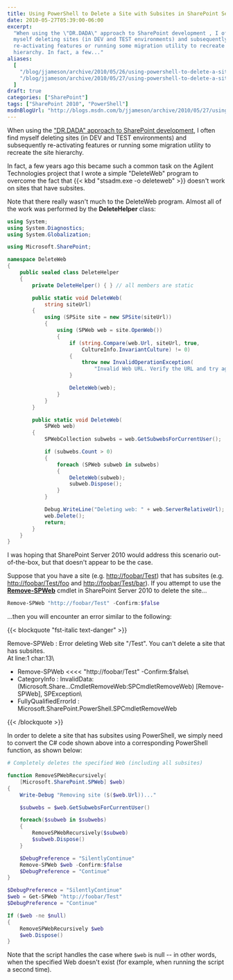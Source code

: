 ```yaml
---
title: Using PowerShell to Delete a Site with Subsites in SharePoint Server 2010
date: 2010-05-27T05:39:00-06:00
excerpt:
  "When using the \"DR.DADA\" approach to SharePoint development , I often find
  myself deleting sites (in DEV and TEST environments) and subsequently
  re-activating features or running some migration utility to recreate the site
  hierarchy. In fact, a few..."
aliases:
  [
    "/blog/jjameson/archive/2010/05/26/using-powershell-to-delete-a-site-with-subsites-in-sharepoint-server-2010.aspx",
    "/blog/jjameson/archive/2010/05/27/using-powershell-to-delete-a-site-with-subsites-in-sharepoint-server-2010.aspx",
  ]
draft: true
categories: ["SharePoint"]
tags: ["SharePoint 2010", "PowerShell"]
msdnBlogUrl: "http://blogs.msdn.com/b/jjameson/archive/2010/05/27/using-powershell-to-delete-a-site-with-subsites-in-sharepoint-server-2010.aspx"
---
```


When using the
["DR.DADA" approach to SharePoint development](/blog/jjameson/2009/03/31/introducing-the-dr-dada-approach-to-sharepoint-development),
I often find myself deleting sites (in DEV and TEST environments) and
subsequently re-activating features or running some migration utility to
recreate the site hierarchy.

In fact, a few years ago this became such a common task on the Agilent
Technologies project that I wrote a simple "DeleteWeb" program to overcome the
fact that {{< kbd "stsadm.exe -o deleteweb" >}} doesn't work on sites that have
subsites.

Note that there really wasn't much to the DeleteWeb program. Almost all of the
work was performed by the **DeleteHelper** class:

```C#
using System;
using System.Diagnostics;
using System.Globalization;

using Microsoft.SharePoint;

namespace DeleteWeb
{
    public sealed class DeleteHelper
    {
        private DeleteHelper() { } // all members are static

        public static void DeleteWeb(
            string siteUrl)
        {
            using (SPSite site = new SPSite(siteUrl))
            {
                using (SPWeb web = site.OpenWeb())
                {
                    if (string.Compare(web.Url, siteUrl, true,
                        CultureInfo.InvariantCulture) != 0)
                    {
                        throw new InvalidOperationException(
                            "Invalid Web URL. Verify the URL and try again.");
                    }

                    DeleteWeb(web);
                }
            }
        }

        public static void DeleteWeb(
            SPWeb web)
        {
            SPWebCollection subwebs = web.GetSubwebsForCurrentUser();

            if (subwebs.Count > 0)
            {
                foreach (SPWeb subweb in subwebs)
                {
                    DeleteWeb(subweb);
                    subweb.Dispose();
                }
            }

            Debug.WriteLine("Deleting web: " + web.ServerRelativeUrl);
            web.Delete();
            return;
        }
    }
}
```

I was hoping that SharePoint Server 2010 would address this scenario
out-of-the-box, but that doesn't appear to be the case.

Suppose that you have a site (e.g. [http://foobar/Test](http://foobar/Test))
that has subsites (e.g. [http://foobar/Test/foo](http://foobar/Test/foo) and
[http://foobar/Test/bar](http://foobar/Test/bar)). If you attempt to use the
**[Remove-SPWeb](http://technet.microsoft.com/en-us/library/ff607890.aspx)**
cmdlet in SharePoint Server 2010 to delete the site...

```PowerShell
Remove-SPWeb "http://foobar/Test" -Confirm:$false
```

...then you will encounter an error similar to the following:

{{< blockquote "fst-italic text-danger" >}}

Remove-SPWeb : Error deleting Web site "/Test". You can't delete a site that has
subsites.\
At line:1 char:13\

+ Remove-SPWeb &lt;&lt;&lt;&lt; "http://foobar/Test" -Confirm:$false\
+ CategoryInfo : InvalidData:
  (Microsoft.Share...CmdletRemoveWeb:SPCmdletRemoveWeb) [Remove-SPWeb],
  SPException\
+ FullyQualifiedErrorId : Microsoft.SharePoint.PowerShell.SPCmdletRemoveWeb

{{< /blockquote >}}

In order to delete a site that has subsites using PowerShell, we simply need to
convert the C# code shown above into a corresponding PowerShell function, as
shown below:

```PowerShell
# Completely deletes the specified Web (including all subsites)

function RemoveSPWebRecursively(
    [Microsoft.SharePoint.SPWeb] $web)
{
    Write-Debug "Removing site ($($web.Url))..."

    $subwebs = $web.GetSubwebsForCurrentUser()

    foreach($subweb in $subwebs)
    {
        RemoveSPWebRecursively($subweb)
        $subweb.Dispose()
    }

    $DebugPreference = "SilentlyContinue"
    Remove-SPWeb $web -Confirm:$false
    $DebugPreference = "Continue"
}

$DebugPreference = "SilentlyContinue"
$web = Get-SPWeb "http://foobar/Test"
$DebugPreference = "Continue"

If ($web -ne $null)
{
    RemoveSPWebRecursively $web
    $web.Dispose()
}
```

Note that the script handles the case where `$web` is null -- in other words,
when the specified Web doesn't exist (for example, when running the script a
second time).
